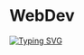 #                                                     WebDev
<a href="https://git.io/typing-svg"><img src="https://readme-typing-svg.demolab.com?font=Josefin+Sans&size=40&pause=1000&color=5009A8&background=D1C9FF00&center=true&vCenter=true&repeat=false&width=500&lines=Web+Development;2+1+B+0+3+0+1+4+5" alt="Typing SVG" /></a>
